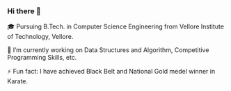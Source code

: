 ### Hi there 👋

<!--
**kartikeymatolia/kartikeymatolia** is a ✨ _special_ ✨ repository because its `README.md` (this file) appears on your GitHub profile.

Here are some ideas to get you started:

- 🌱 I’m currently learning ...
- 👯 I’m looking to collaborate on ...
- 🤔 I’m looking for help with ...
- 💬 Ask me about ...
- 📫 How to reach me: ...
- 😄 Pronouns: ...
- 
-->
🎓 Pursuing B.Tech. in Computer Science Engineering from Vellore Institute of Technology, Vellore.

🔭 I’m currently working on Data Structures and Algorithm, Competitive Programming Skills, etc.

⚡ Fun fact: I have achieved Black Belt and National Gold medel winner in Karate.
